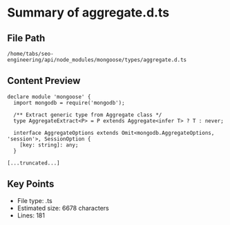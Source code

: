 # Summary of aggregate.d.ts
  
## File Path
`/home/tabs/seo-engineering/api/node_modules/mongoose/types/aggregate.d.ts`

## Content Preview
```
declare module 'mongoose' {
  import mongodb = require('mongodb');

  /** Extract generic type from Aggregate class */
  type AggregateExtract<P> = P extends Aggregate<infer T> ? T : never;

  interface AggregateOptions extends Omit<mongodb.AggregateOptions, 'session'>, SessionOption {
    [key: string]: any;
  }

[...truncated...]
```

## Key Points
- File type: .ts
- Estimated size: 6678 characters
- Lines: 181
